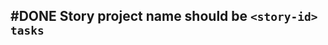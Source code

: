 ## #DONE Story project name should be `<story-id> tasks`
<!-- 
  #task
  created:2023-10-02T16:38:25.376Z
  group:"Ungrouped Tasks"
  story-id:Add-a-command-to-show-defaults
  task-id:28bVI order:0 completed:2023-10-03T01:26:32.368Z -->